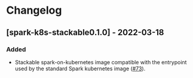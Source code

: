 # Changelog

## [spark-k8s-stackable0.1.0] - 2022-03-18

### Added

- Stackable spark-on-kubernetes image compatible with the entrypoint used by the standard Spark kubernetes image ([#73]).

[#73]: https://github.com/stackabletech/docker-images/pull/73

